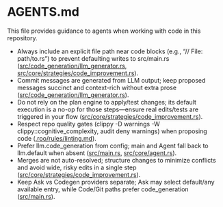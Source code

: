 # AGENTS.md

This file provides guidance to agents when working with code in this repository.

- Always include an explicit file path near code blocks (e.g., “// File: path/to.rs”) to prevent defaulting writes to src/main.rs ([src/code_generation/llm_generator.rs](src/code_generation/llm_generator.rs), [src/core/strategies/code_improvement.rs](src/core/strategies/code_improvement.rs)).
- Commit messages are generated from LLM output; keep proposed messages succinct and context-rich without extra prose ([src/code_generation/llm_generator.rs](src/code_generation/llm_generator.rs)).
- Do not rely on the plan engine to apply/test changes; its default execution is a no-op for those steps—ensure real edits/tests are triggered in your flow ([src/core/strategies/code_improvement.rs](src/core/strategies/code_improvement.rs)).
- Respect repo quality gates (clippy -D warnings -W clippy::cognitive_complexity, audit deny warnings) when proposing code ([.roo/rules/linting.md](.roo/rules/linting.md)).
- Prefer llm.code_generation from config; main and Agent fall back to llm.default when absent ([src/main.rs](src/main.rs), [src/core/agent.rs](src/core/agent.rs)).
- Merges are not auto-resolved; structure changes to minimize conflicts and avoid wide, risky edits in a single step ([src/core/strategies/code_improvement.rs](src/core/strategies/code_improvement.rs)).
- Keep Ask vs Codegen providers separate; Ask may select default/any available entry, while Code/Git paths prefer code_generation ([src/main.rs](src/main.rs)).